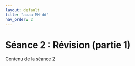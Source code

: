 ```yaml
---
layout: default
title: "aaaa-MM-dd"
nav_order: 2
---
```


# Séance 2 : Révision (partie 1)

Contenu de la séance 2
